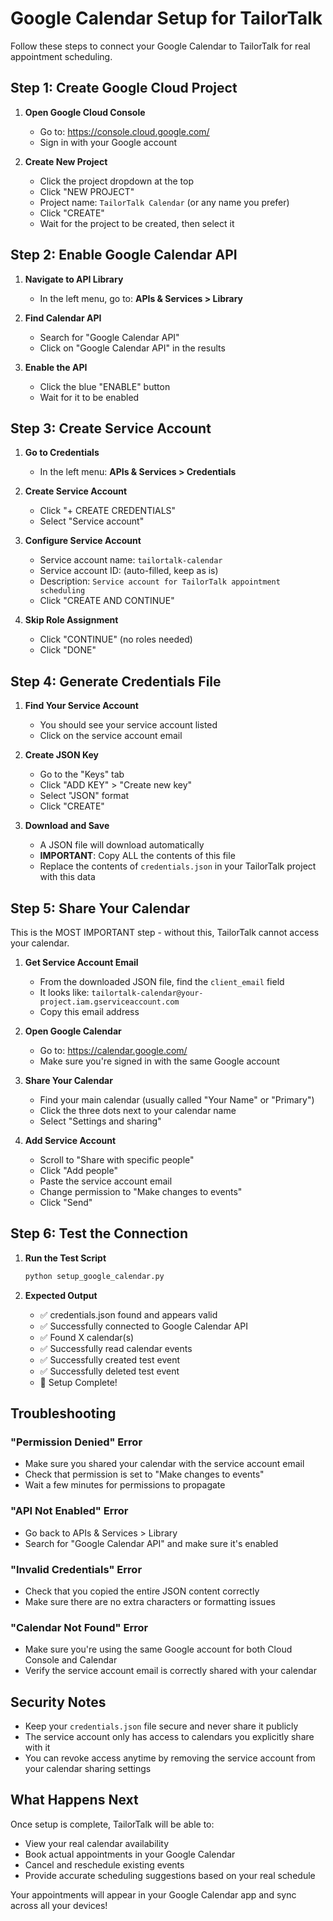 # Google Calendar Setup for TailorTalk

Follow these steps to connect your Google Calendar to TailorTalk for real appointment scheduling.

## Step 1: Create Google Cloud Project

1. **Open Google Cloud Console**
   - Go to: https://console.cloud.google.com/
   - Sign in with your Google account

2. **Create New Project**
   - Click the project dropdown at the top
   - Click "NEW PROJECT"
   - Project name: `TailorTalk Calendar` (or any name you prefer)
   - Click "CREATE"
   - Wait for the project to be created, then select it

## Step 2: Enable Google Calendar API

1. **Navigate to API Library**
   - In the left menu, go to: **APIs & Services > Library**

2. **Find Calendar API**
   - Search for "Google Calendar API"
   - Click on "Google Calendar API" in the results

3. **Enable the API**
   - Click the blue "ENABLE" button
   - Wait for it to be enabled

## Step 3: Create Service Account

1. **Go to Credentials**
   - In the left menu: **APIs & Services > Credentials**

2. **Create Service Account**
   - Click "+ CREATE CREDENTIALS"
   - Select "Service account"

3. **Configure Service Account**
   - Service account name: `tailortalk-calendar`
   - Service account ID: (auto-filled, keep as is)
   - Description: `Service account for TailorTalk appointment scheduling`
   - Click "CREATE AND CONTINUE"

4. **Skip Role Assignment**
   - Click "CONTINUE" (no roles needed)
   - Click "DONE"

## Step 4: Generate Credentials File

1. **Find Your Service Account**
   - You should see your service account listed
   - Click on the service account email

2. **Create JSON Key**
   - Go to the "Keys" tab
   - Click "ADD KEY" > "Create new key"
   - Select "JSON" format
   - Click "CREATE"

3. **Download and Save**
   - A JSON file will download automatically
   - **IMPORTANT**: Copy ALL the contents of this file
   - Replace the contents of `credentials.json` in your TailorTalk project with this data

## Step 5: Share Your Calendar

This is the MOST IMPORTANT step - without this, TailorTalk cannot access your calendar.

1. **Get Service Account Email**
   - From the downloaded JSON file, find the `client_email` field
   - It looks like: `tailortalk-calendar@your-project.iam.gserviceaccount.com`
   - Copy this email address

2. **Open Google Calendar**
   - Go to: https://calendar.google.com/
   - Make sure you're signed in with the same Google account

3. **Share Your Calendar**
   - Find your main calendar (usually called "Your Name" or "Primary")
   - Click the three dots next to your calendar name
   - Select "Settings and sharing"

4. **Add Service Account**
   - Scroll to "Share with specific people"
   - Click "Add people"
   - Paste the service account email
   - Change permission to "Make changes to events"
   - Click "Send"

## Step 6: Test the Connection

1. **Run the Test Script**
   ```bash
   python setup_google_calendar.py
   ```

2. **Expected Output**
   - ✅ credentials.json found and appears valid
   - ✅ Successfully connected to Google Calendar API
   - ✅ Found X calendar(s)
   - ✅ Successfully read calendar events
   - ✅ Successfully created test event
   - ✅ Successfully deleted test event
   - 🎉 Setup Complete!

## Troubleshooting

### "Permission Denied" Error
- Make sure you shared your calendar with the service account email
- Check that permission is set to "Make changes to events"
- Wait a few minutes for permissions to propagate

### "API Not Enabled" Error
- Go back to APIs & Services > Library
- Search for "Google Calendar API" and make sure it's enabled

### "Invalid Credentials" Error
- Check that you copied the entire JSON content correctly
- Make sure there are no extra characters or formatting issues

### "Calendar Not Found" Error
- Make sure you're using the same Google account for both Cloud Console and Calendar
- Verify the service account email is correctly shared with your calendar

## Security Notes

- Keep your `credentials.json` file secure and never share it publicly
- The service account only has access to calendars you explicitly share with it
- You can revoke access anytime by removing the service account from your calendar sharing settings

## What Happens Next

Once setup is complete, TailorTalk will be able to:
- View your real calendar availability
- Book actual appointments in your Google Calendar
- Cancel and reschedule existing events
- Provide accurate scheduling suggestions based on your real schedule

Your appointments will appear in your Google Calendar app and sync across all your devices!